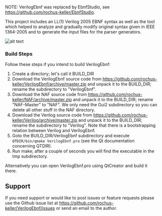 NOTE: VerilogEbnf was replaced by EbnfStudio, see https://github.com/rochus-keller/EbnfStudio.

This project includes an LL(1) Verilog 2005 EBNF syntax as well as the tool which helped to analyze and gradually modify original syntax given in IEEE 1364-2005 and to generate the input files for the parser generators. 

![alt text](http://software.rochus-keller.info/VerilogEbnf_screenshot.png "VerilogEbnf Screenshot")

### Build Steps
Follow these steps if you intend to build VerilogEbnf:

1. Create a directory; let's call it BUILD_DIR
2. Download the VerilogEbnf source code from https://github.com/rochus-keller/VerilogEbnf/archive/master.zip and unpack it to the BUILD_DIR; rename the subdirectory to "VerilogEbnf".
3. Download the NAF source code from https://github.com/rochus-keller/NAF/archive/master.zip and unpack it to the BUILD_DIR; rename "NAF-Master" to "NAF". We only need the Gui2 subdirectory so you can delete all other stuff in the NAF directory.
4. Download the Verilog source code from https://github.com/rochus-keller/Verilog/archive/master.zip and unpack it to the BUILD_DIR; rename the subdirectory to "Verilog". Note that there is a bootstrapping relation between Verilog and VerilogEbnf.
5. Goto the BUILD_DIR/VerilogEbnf subdirectory and execute `QTDIR/bin/qmake VerilogEbnf.pro` (see the Qt documentation concerning QTDIR).
6. Run make; after a couple of seconds you will find the executable in the tmp subdirectory.

Alternatively you can open VerilogEbnf.pro using QtCreator and build it there.

## Support
If you need support or would like to post issues or feature requests please use the Github issue list at https://github.com/rochus-keller/VerilogEbnf/issues or send an email to the author.



